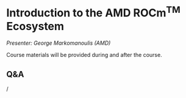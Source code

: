 # Introduction to the AMD ROCm<sup>TM</sup> Ecosystem

<!-- Cannot do in full italics as the ã is misplaced which is likely an mkdocs bug. -->
*Presenter: George Markomanoulis (AMD)*

Course materials will be provided during and after the course.

<!--
<video src="https://462000265.lumidata.eu/4day-20240423/recordings/2_06_Introduction_to_AMD_ROCm_Ecosystem.mp4" controls="controls">
</video>
-->

<!--
Temporary location of materials (for the lifetime of the training project):

-   Slides: `/project/project_465001098/Slides/AMD/session-1-hip_intro.pdf`
-->

<!--
Materials available on the web:

-   [Slides on the web](https://462000265.lumidata.eu/4day-20240423/files/LUMI-4day-20231003-2_06_Introduction_to_AMD_ROCm_Ecosystem.pdf)

Archived materials on LUMI:

-   Slides: `/appl/local/training/4day-20240423/files/LUMI-4day-20231003-2_06_Introduction_to_AMD_ROCm_Ecosystem.pdf`

-   Recording: `/appl/local/training/4day-20240423/recordings/2_06_Introduction_to_AMD_ROCm_Ecosystem.mp4`


!!! Note
    ROCm 5.5 for the brave:

    ```
    module purge
    module load CrayEnv
    module load PrgEnv-cray/8.3.3
    module load craype-accel-amd-gfx90a
    module load gcc/11.2.0 

    module use /pfs/lustrep2/projappl/project_462000125/samantao-public/mymodules
    module load suse-repo-deps
    module load rocm/5.5.0.lua
    ```

    (Not provided by LUST and as it says, for the brave, problems can be expected...)
-->

## Q&A

/

